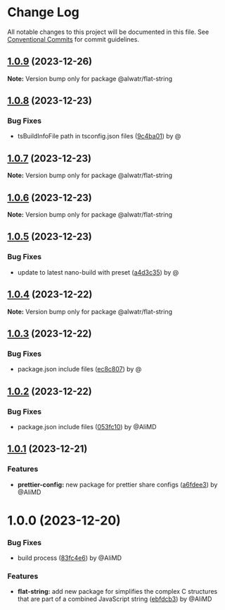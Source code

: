 # Change Log

All notable changes to this project will be documented in this file.
See [Conventional Commits](https://conventionalcommits.org) for commit guidelines.

## [1.0.9](https://github.com/Alwatr/nanolib/compare/@alwatr/flat-string@1.0.8...@alwatr/flat-string@1.0.9) (2023-12-26)

**Note:** Version bump only for package @alwatr/flat-string

## [1.0.8](https://github.com/Alwatr/nanolib/compare/@alwatr/flat-string@1.0.7...@alwatr/flat-string@1.0.8) (2023-12-23)

### Bug Fixes

* tsBuildInfoFile path in tsconfig.json files ([9c4ba01](https://github.com/Alwatr/nanolib/commit/9c4ba01afdd6657de4e5feef09bb6ee03d9ce053)) by @

## [1.0.7](https://github.com/Alwatr/nanolib/compare/@alwatr/flat-string@1.0.6...@alwatr/flat-string@1.0.7) (2023-12-23)

**Note:** Version bump only for package @alwatr/flat-string

## [1.0.6](https://github.com/Alwatr/nanolib/compare/@alwatr/flat-string@1.0.5...@alwatr/flat-string@1.0.6) (2023-12-23)

**Note:** Version bump only for package @alwatr/flat-string

## [1.0.5](https://github.com/Alwatr/nanolib/compare/@alwatr/flat-string@1.0.4...@alwatr/flat-string@1.0.5) (2023-12-23)

### Bug Fixes

* update to latest nano-build with preset ([a4d3c35](https://github.com/Alwatr/nanolib/commit/a4d3c35f9d86521312bd16dd9853519f4ed2e0b4)) by @

## [1.0.4](https://github.com/Alwatr/nanolib/compare/@alwatr/flat-string@1.0.3...@alwatr/flat-string@1.0.4) (2023-12-22)

**Note:** Version bump only for package @alwatr/flat-string

## [1.0.3](https://github.com/Alwatr/nanolib/compare/@alwatr/flat-string@1.0.2...@alwatr/flat-string@1.0.3) (2023-12-22)

### Bug Fixes

* package.json include files ([ec8c807](https://github.com/Alwatr/nanolib/commit/ec8c8075ea88d669a84037077b01f92f6ea078f1)) by @

## [1.0.2](https://github.com/Alwatr/nanolib/compare/@alwatr/flat-string@1.0.1...@alwatr/flat-string@1.0.2) (2023-12-22)

### Bug Fixes

* package.json include files ([053fc10](https://github.com/Alwatr/nanolib/commit/053fc10b518038647136db9ada2433e27ecb2e63)) by @AliMD

## [1.0.1](https://github.com/Alwatr/nanolib/compare/@alwatr/flat-string@1.0.0...@alwatr/flat-string@1.0.1) (2023-12-21)

### Features

* **prettier-config:** new package for prettier share configs ([a6fdee3](https://github.com/Alwatr/nanolib/commit/a6fdee34591abb1d19e7ea7e431bd6624e2ea6d4)) by @AliMD

# 1.0.0 (2023-12-20)

### Bug Fixes

- build process ([83fc4e6](https://github.com/Alwatr/nanolib/commit/83fc4e609f86c25291e5f89016d6777bf197ffcb)) by @AliMD

### Features

- **flat-string:** add new package for simplifies the complex C structures that are part of a combined JavaScript string ([ebfdcb3](https://github.com/Alwatr/nanolib/commit/ebfdcb368bc111e59d6b920f572d6365eef62144)) by @AliMD
